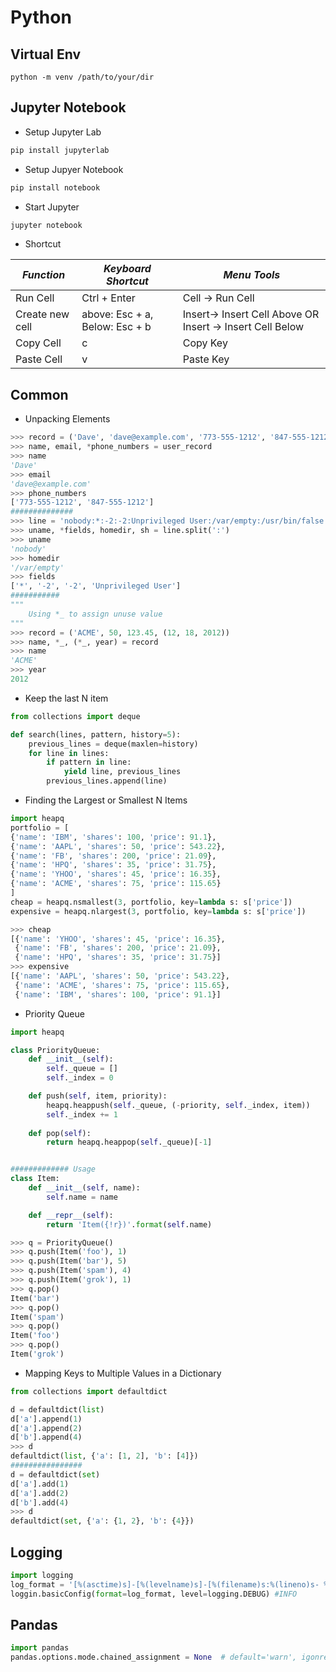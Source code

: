 # Python
## Virtual Env

```
python -m venv /path/to/your/dir
```

## Jupyter Notebook
- Setup Jupyter Lab
```bash
pip install jupyterlab
```

- Setup Jupyer Notebook
```python
pip install notebook
```

- Start Jupyter
```python
jupyter notebook
```

- Shortcut

| *Function* | *Keyboard Shortcut* | *Menu Tools*     |  
| -------- | ----------------- | ----------------|  
| Run Cell | Ctrl + Enter      | Cell → Run Cell |  
| Create new cell | above: Esc + a, Below: Esc + b | Insert→ Insert Cell Above OR Insert → Insert Cell Below |
| Copy Cell | c                | Copy Key        |
| Paste Cell | v               | Paste Key      |

## Common
- Unpacking Elements
```python
>>> record = ('Dave', 'dave@example.com', '773-555-1212', '847-555-1212')
>>> name, email, *phone_numbers = user_record
>>> name
'Dave'
>>> email
'dave@example.com'
>>> phone_numbers
['773-555-1212', '847-555-1212']
##############
>>> line = 'nobody:*:-2:-2:Unprivileged User:/var/empty:/usr/bin/false'
>>> uname, *fields, homedir, sh = line.split(':')
>>> uname
'nobody'
>>> homedir
'/var/empty'
>>> fields
['*', '-2', '-2', 'Unprivileged User']
########### 
"""
    Using *_ to assign unuse value
"""
>>> record = ('ACME', 50, 123.45, (12, 18, 2012))
>>> name, *_, (*_, year) = record
>>> name
'ACME'
>>> year
2012
```

- Keep the last N item 
```python
from collections import deque

def search(lines, pattern, history=5):
    previous_lines = deque(maxlen=history)
    for line in lines:
        if pattern in line:
            yield line, previous_lines
        previous_lines.append(line)
```

- Finding the Largest or Smallest N Items
```python
import heapq
portfolio = [
{'name': 'IBM', 'shares': 100, 'price': 91.1},
{'name': 'AAPL', 'shares': 50, 'price': 543.22},
{'name': 'FB', 'shares': 200, 'price': 21.09},
{'name': 'HPQ', 'shares': 35, 'price': 31.75},
{'name': 'YHOO', 'shares': 45, 'price': 16.35},
{'name': 'ACME', 'shares': 75, 'price': 115.65}
]
cheap = heapq.nsmallest(3, portfolio, key=lambda s: s['price'])
expensive = heapq.nlargest(3, portfolio, key=lambda s: s['price'])

>>> cheap
[{'name': 'YHOO', 'shares': 45, 'price': 16.35},
 {'name': 'FB', 'shares': 200, 'price': 21.09},
 {'name': 'HPQ', 'shares': 35, 'price': 31.75}]
>>> expensive
[{'name': 'AAPL', 'shares': 50, 'price': 543.22},
 {'name': 'ACME', 'shares': 75, 'price': 115.65},
 {'name': 'IBM', 'shares': 100, 'price': 91.1}]
```

- Priority Queue
```python
import heapq

class PriorityQueue:
    def __init__(self):
        self._queue = []
        self._index = 0

    def push(self, item, priority):
        heapq.heappush(self._queue, (-priority, self._index, item))
        self._index += 1
    
    def pop(self):
        return heapq.heappop(self._queue)[-1]


############# Usage
class Item:
    def __init__(self, name):
        self.name = name

    def __repr__(self):
        return 'Item({!r})'.format(self.name)

>>> q = PriorityQueue()
>>> q.push(Item('foo'), 1)
>>> q.push(Item('bar'), 5)
>>> q.push(Item('spam'), 4)
>>> q.push(Item('grok'), 1)
>>> q.pop()
Item('bar')
>>> q.pop()
Item('spam')
>>> q.pop()
Item('foo')
>>> q.pop()
Item('grok')
```

- Mapping Keys to Multiple Values in a Dictionary
```python
from collections import defaultdict

d = defaultdict(list)
d['a'].append(1)
d['a'].append(2)
d['b'].append(4)
>>> d
defaultdict(list, {'a': [1, 2], 'b': [4]})
################
d = defaultdict(set)
d['a'].add(1)
d['a'].add(2)
d['b'].add(4)
>>> d 
defaultdict(set, {'a': {1, 2}, 'b': {4}})
```


## Logging
```python
import logging
log_format = '[%(asctime)s]-[%(levelname)s]-[%(filename)s:%(lineno)s- %(funcName)20s() ] \n>>> %(message)s'
loggin.basicConfig(format=log_format, level=logging.DEBUG) #INFO
```

## Pandas
```python
import pandas
pandas.options.mode.chained_assignment = None  # default='warn', igonre warning
```